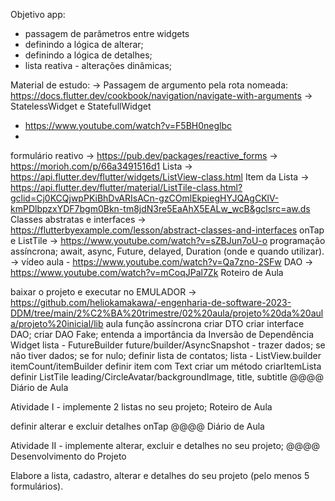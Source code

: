 Objetivo app:
- passagem de parâmetros entre widgets
 - definindo a lógica de alterar;
 - definindo a lógica de detalhes;
- lista reativa - alterações dinâmicas;

Material de estudo:
→ Passagem de argumento pela rota nomeada: https://docs.flutter.dev/cookbook/navigation/navigate-with-arguments
→ StatelessWidget e StatefullWidget
 - https://www.youtube.com/watch?v=F5BH0neglbc
 - 

formulário reativo → https://pub.dev/packages/reactive_forms → https://morioh.com/p/66a3491516d1
Lista → https://api.flutter.dev/flutter/widgets/ListView-class.html
Item da Lista → https://api.flutter.dev/flutter/material/ListTile-class.html?gclid=Cj0KCQjwpPKiBhDvARIsACn-gzCOmlEkpiegHYJQAgCKlV-kmPDlbpzxYDF7bgm0Bkn-tm8jdN3re5EaAhX5EALw_wcB&gclsrc=aw.ds
Classes abstratas e interfaces → https://flutterbyexample.com/lesson/abstract-classes-and-interfaces
onTap e ListTile → https://www.youtube.com/watch?v=sZBJun7oU-o
programação assíncrona; await, async, Future, delayed, Duration (onde e quando utilizar). → vídeo aula - https://www.youtube.com/watch?v=Qa7zno-2SFw
DAO → https://www.youtube.com/watch?v=mCoqJPal7Zk
Roteiro de Aula

baixar o projeto e executar no EMULADOR → https://github.com/heliokamakawa/-engenharia-de-software-2023-DDM/tree/main/2%C2%BA%20trimestre/02%20aula/projeto%20da%20aula/projeto%20inicial/lib
aula função assíncrona
criar DTO
criar interface DAO;
criar DAO Fake;
entenda a importância da Inversão de Dependência
Widget lista - FutureBuilder future/builder/AsyncSnapshot - trazer dados;
se não tiver dados;
se for nulo;
definir lista de contatos;
lista - ListView.builder itemCount/itemBuilder
definir item com Text
criar um método criarItemLista
definir ListTile leading/CircleAvatar/backgroundImage, title, subtitle
@@@@ Diário de Aula

Atividade I - implemente 2 listas no seu projeto;
Roteiro de Aula

definir alterar e excluir
detalhes onTap
@@@@ Diário de Aula

Atividade II - implemente alterar, excluir e detalhes no seu projeto;
@@@@ Desenvolvimento do Projeto

Elabore a lista, cadastro, alterar e detalhes do seu projeto (pelo menos 5 formulários).
